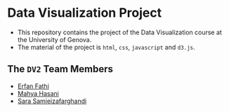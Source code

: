 # Data Visualization Project
* This repository contains the project of the Data Visualization course at the University of Genova.
* The material of the project is `html`, `css`, `javascript` and `d3.js`.

## The `DV2` Team Members
* [Erfan Fathi](https://github.com/ErfanFathi)
* [Mahya Hasani](https://github.com/mahya1010)
* [Sara Samieizafarghandi](https://github.com/sarasamiee)
